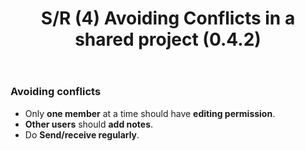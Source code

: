 ﻿---
title:  S/R (4) Avoiding Conflicts  in a shared project (0.4.2)
---
### Avoiding conflicts

-  Only **one member** at a time should have **editing permission**.
-  **Other users** should **add notes**.
-  Do **Send/receive regularly**.
